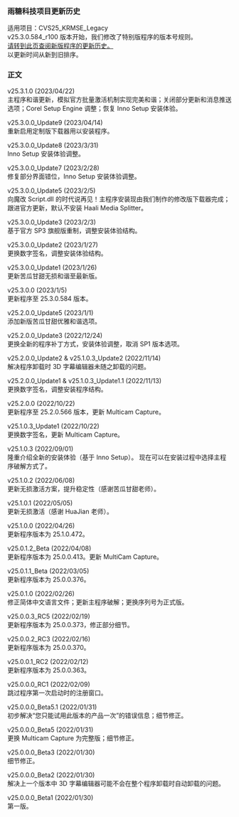 ### 雨糖科技项目更新历史
适用项目：CVS25_KRMSE_Legacy<br>
v25.3.0.584_r100 版本开始，我们修改了特别版程序的版本号规则。<br>
[请转到此页查阅新版程序的更新历史。](https://github.com/RainCandyTech/RCProject_UpdateHistory/blob/main/CVS25_KRMSE.md)<br>
以更新时间从新到旧排序。
### 正文
v25.3.1.0 (2023/04/22)<br>
主程序和谐更新，模拟官方批量激活机制实现完美和谐；关闭部分更新和消息推送选项；Corel Setup Engine 调整；恢复 Inno Setup 安装体验。

v25.3.0.0_Update9 (2023/04/14)<br>
重新启用定制版下载器用以安装程序。

v25.3.0.0_Update8 (2023/3/31)<br>
Inno Setup 安装体验调整。

v25.3.0.0_Update7 (2023/2/28)<br>
修复部分界面错位，Inno Setup 安装体验调整。

v25.3.0.0_Update5 (2023/2/5)<br>
向魔改 Script.dll 的时代说再见！主程序安装现由我们制作的修改版下载器完成；跟进官方更新，默认不安装 Haali Media Splitter。

v25.3.0.0_Update3 (2023/2/3)<br>
基于官方 SP3 旗舰版重制，调整安装体验结构。

v25.3.0.0_Update2 (2023/1/27)<br>
更换数字签名，调整安装体验结构。

v25.3.0.0_Update1 (2023/1/26)<br>
更新苦瓜甘甜无损和谐至最新版。

v25.3.0.0 (2023/1/5)<br>
更新程序至 25.3.0.584 版本。

v25.2.0.0_Update5 (2023/1/1)<br>
添加新版苦瓜甘甜优雅和谐选项。

v25.2.0.0_Update3 (2022/12/24)<br>
更换全新的程序补丁方式，安装体验调整，取消 SP1 版本选项。

v25.2.0.0_Update2 & v25.1.0.3_Update2 (2022/11/14)<br>
解决程序卸载时 3D 字幕编辑器未随之卸载的问题。

v25.2.0.0_Update1 & v25.1.0.3_Update1.1 (2022/11/13)<br>
更换数字签名，调整安装程序结构。

v25.2.0.0 (2022/10/22)<br>
更新程序至 25.2.0.566 版本，更新 Multicam Capture。

v25.1.0.3_Update1 (2022/10/22)<br>
更换数字签名，更新 Multicam Capture。

v25.1.0.3 (2022/09/01)<br>
隆重介绍全新的安装体验（基于 Inno Setup）。
现在可以在安装过程中选择主程序破解方式了。

v25.1.0.2 (2022/06/08)<br>
更新无损激活方案，提升稳定性（感谢苦瓜甘甜老师）。

v25.1.0.1 (2022/05/05)<br>
更新无损激活（感谢 HuaJian 老师）。

v25.1.0.0 (2022/04/26)<br>
更新程序版本为 25.1.0.472。

v25.0.1.2_Beta  (2022/04/08)<br>
更新程序版本为 25.0.0.413。更新 MultiCam Capture。

v25.0.1.1_Beta (2022/03/05)<br>
更新程序版本为 25.0.0.376。

v25.0.1.0 (2022/02/26)<br>
修正简体中文语言文件；更新主程序破解；更换序列号为正式版。

v25.0.0.3_RC5 (2022/02/19)<br>
更新程序版本为 25.0.0.373，修正部分细节。

v25.0.0.2_RC3 (2022/02/16)<br>
更新程序版本为 25.0.0.370。

v25.0.0.1_RC2 (2022/02/12)<br>
更新程序版本为 25.0.0.363。

v25.0.0.0_RC1 (2022/02/09)<br>
跳过程序第一次启动时的注册窗口。

v25.0.0.0_Beta5.1 (2022/01/31)<br>
初步解决“您只能试用此版本的产品一次”的错误信息；细节修正。

v25.0.0.0_Beta5 (2022/01/31)<br>
更换 Multicam Capture 为完整版；细节修正。

v25.0.0.0_Beta3 (2022/01/30)<br>
细节修正。

v25.0.0.0_Beta2 (2022/01/30)<br>
解决上一个版本中 3D 字幕编辑器可能不会在整个程序卸载时自动卸载的问题。

v25.0.0.0_Beta1 (2022/01/30)<br>
第一版。
